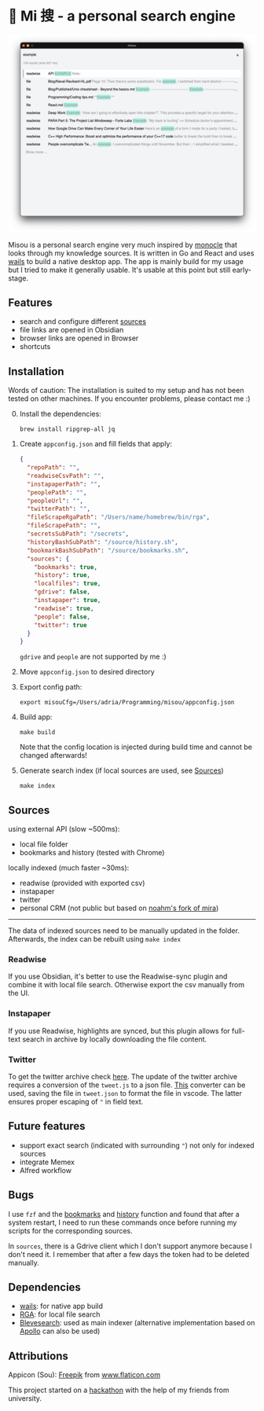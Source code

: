 # 🔎 Mi 搜 - a personal search engine

![overview](sneek.png)

Misou is a personal search engine very much inspired by [monocle](https://github.com/thesephist/monocle) that looks through my knowledge sources. It is written in Go and React and uses [wails](https://wails.app/) to build a native desktop app. The app is mainly build for my usage but I tried to make it generally usable. It's usable at this point but still early-stage.

## Features

- search and configure different [sources](#sources)
- file links are opened in Obsidian
- browser links are opened in Browser
- shortcuts

## Installation

Words of caution: The installation is suited to my setup and has not been tested on other machines. If you encounter problems, please contact me :)

0.  Install the dependencies:

    ```
    brew install ripgrep-all jq
    ```

1.  Create `appconfig.json` and fill fields that apply:

    ```json
    {
      "repoPath": "",
      "readwiseCsvPath": "",
      "instapaperPath": "",
      "peoplePath": "",
      "peopleUrl": "",
      "twitterPath": "",
      "fileScrapeRgaPath": "/Users/name/homebrew/bin/rga",
      "fileScrapePath": "",
      "secretsSubPath": "/secrets",
      "historyBashSubPath": "/source/history.sh",
      "bookmarkBashSubPath": "/source/bookmarks.sh",
      "sources": {
        "bookmarks": true,
        "history": true,
        "localfiles": true,
        "gdrive": false,
        "instapaper": true,
        "readwise": true,
        "people": false,
        "twitter": true
      }
    }
    ```

    `gdrive` and `people` are not supported by me :)

2.  Move `appconfig.json` to desired directory
3.  Export config path:
    ```
    export misouCfg=/Users/adria/Programming/misou/appconfig.json
    ```
4.  Build app:
    ```
    make build
    ```
    Note that the config location is injected during build time and cannot be changed afterwards!
5.  Generate search index (if local sources are used, see [Sources](#sources))

    ```
    make index
    ```

## Sources

using external API (slow ~500ms):

- local file folder
- bookmarks and history (tested with Chrome)

locally indexed (much faster ~30ms):

- readwise (provided with exported csv)
- instapaper
- twitter
- personal CRM (not public but based on [noahm's fork of mira](https://github.com/noahm/contactful))

---

The data of indexed sources need to be manually updated in the folder. Afterwards, the index can be rebuilt using `make index`

### Readwise

If you use Obsidian, it's better to use the Readwise-sync plugin and combine it with local file search.
Otherwise export the csv manually from the UI.

### Instapaper

If you use Readwise, highlights are synced, but this plugin allows for full-text search in archive by locally downloading the file content.

### Twitter

To get the twitter archive check [here](https://help.twitter.com/en/managing-your-account/how-to-download-your-twitter-archive).
The update of the twitter archive requires a conversion of the `tweet.js` to a json file. [This](https://www.convertonline.io/convert/js-to-json) converter can be used, saving the file in `tweet.json` to format the file in vscode. The latter ensures proper escaping of `"` in field text.

## Future features

- support exact search (indicated with surrounding `"`) not only for indexed sources
- integrate Memex
- Alfred workflow

## Bugs

I use `fzf` and the [bookmarks](https://github.com/junegunn/fzf/wiki/examples#bookmarks) and [history](https://github.com/junegunn/fzf/wiki/examples#bookmarks) function and found that after a system restart, I need to run these commands once before running my scripts for the corresponding sources.

In `sources`, there is a Gdrive client which I don't support anymore because I don't need it. I remember that after a few days the token had to be deleted manually.

## Dependencies

- [wails](https://wails.app/): for native app build
- [RGA](https://github.com/phiresky/ripgrep-all): for local file search
- [Blevesearch](https://github.com/blevesearch/bleve): used as main indexer (alternative implementation based on [Apollo](https://github.com/amirgamil/apollo#design) can also be used)

## Attributions

Appicon (Sou): <a href="https://www.freepik.com" title="Freepik">Freepik</a> from <a href="https://www.flaticon.com/" title="Flaticon">www.flaticon.com</a>

This project started on a [hackathon](https://devpost.com/software/gerstler) with the help of my friends from university.

